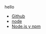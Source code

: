 hello
- [Github](https://github.com/markedjs/marked)
- [node](https://nodejs.org/es/)
- [Node.js y npm](https://www.genbeta.com/desarrollo/node-js-y-np)
